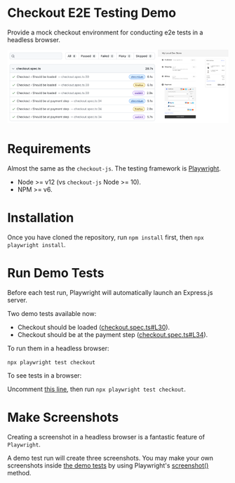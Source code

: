 # Checkout E2E Testing Demo
Provide a mock checkout environment for conducting e2e tests in a headless browser.

![](README.cover.png)

# Requirements
Almost the same as the `checkout-js`. The testing framework is [Playwright](https://playwright.dev/).

* Node >= v12 (vs `checkout-js` Node >= 10).
* NPM >= v6.

# Installation
Once you have cloned the repository, run `npm install` first, then `npx playwright install`.

# Run Demo Tests

Before each test run, Playwright will automatically launch an Express.js server.

Two demo tests available now: 

- Checkout should be loaded ([checkout.spec.ts#L30](https://github.com/bc-peng/checkout-e2e-testing-demo/blob/8d2652eb7e8c6f4956e0d4ca9feae85a80de4df9/tests/checkout.spec.ts#L30)).
- Checkout should be at the payment step ([checkout.spec.ts#L34](https://github.com/bc-peng/checkout-e2e-testing-demo/blob/8d2652eb7e8c6f4956e0d4ca9feae85a80de4df9/tests/checkout.spec.ts#L34)).

To run them in a headless browser:

`npx playwright test checkout`

To see tests in a browser:

Uncomment [this line](https://github.com/bc-peng/checkout-e2e-testing-demo/blob/8d2652eb7e8c6f4956e0d4ca9feae85a80de4df9/tests/checkout.spec.ts#L5), then run `npx playwright test checkout`.

# Make Screenshots

Creating a screenshot in a headless browser is a fantastic feature of `Playwright`.

A demo test run will create three screenshots. You may make your own screenshots inside [the demo tests](https://github.com/bc-peng/checkout-e2e-testing-demo/blob/8d2652eb7e8c6f4956e0d4ca9feae85a80de4df9/tests/checkout.spec.ts#L38) by using Playwright's [screenshot()](https://playwright.dev/docs/screenshots) method.
